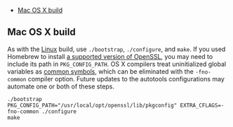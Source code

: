 - [Mac OS X build](#mac-os-x-build)

## Mac OS X build

As with the [Linux](Build.Linux.md) build, use `./bootstrap`, `./configure`, and `make`.
If you used Homebrew to install [a supported version of OpenSSL](BuildIntro.md#supported-crypto-libraries),
you may need to include its path in `PKG_CONFIG_PATH`.
OS X compilers treat uninitialized global variables as
[common symbols](https://developer.apple.com/library/archive/documentation/DeveloperTools/Conceptual/MachOTopics/1-Articles/executing_files.html),
which can be eliminated with the `-fno-common` compiler option.
Future updates to the autotools configurations may automate one or both of these steps.

```
./bootstrap
PKG_CONFIG_PATH="/usr/local/opt/openssl/lib/pkgconfig" EXTRA_CFLAGS=-fno-common ./configure
make
```
